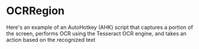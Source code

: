 # OCRRegion

Here's an example of an AutoHotkey (AHK) script that captures a portion of the screen, performs OCR using the Tesseract OCR engine, and takes an action based on the recognized text
